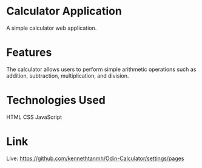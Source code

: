 # Calculator Application

A simple calculator web application.

# Features

The calculator allows users to perform simple arithmetic operations such as addition, subtraction, multiplication, and division.

# Technologies Used

HTML
CSS
JavaScript

# Link

Live: https://github.com/kennethtanmh/Odin-Calculator/settings/pages
